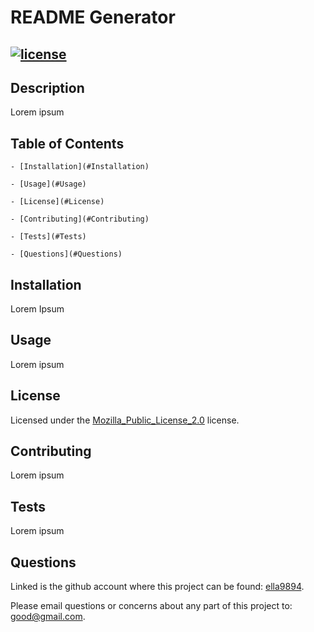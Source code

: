 
  # README Generator

  ## [![license](https://img.shields.io/badge/license-Mozilla_Public_License_2.0-yellow)](https://spdx.org/licenses/MPL-2.0.html)

  ## Description

  Lorem ipsum

  ## Table of Contents

    - [Installation](#Installation)

    - [Usage](#Usage)

    - [License](#License)

    - [Contributing](#Contributing)

    - [Tests](#Tests)

    - [Questions](#Questions)

  ## Installation

  Lorem Ipsum

  ## Usage

  Lorem ipsum

  ## License

  Licensed under the [Mozilla_Public_License_2.0](https://spdx.org/licenses/MPL-2.0.html) license.

  ## Contributing

  Lorem ipsum

  ## Tests

  Lorem ipsum

  ## Questions

  Linked is the github account where this project can be found: [ella9894](https://github.com/ella9894).
  
  Please email questions or concerns about any part of this project to: good@gmail.com.
